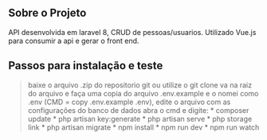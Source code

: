 
## Sobre o Projeto

API desenvolvida em laravel 8, CRUD de pessoas/usuarios. Utilizado Vue.js para consumir a api e gerar o front end.

## Passos para instalação e teste

> baixe o arquivo .zip do repositorio git ou utilize o git clone
> va na raiz do arquivo e faça uma copia do arquivo .env.example e o nomei como .env (CMD = copy .env.example .env), edite o arquivo com as configurações do banco de dados
> abra o cmd e digite:
	* composer update
	* php artisan key:generate
	* php artisan serve
	* php storage link
	* php artisan migrate
	* npm install
	* npm run dev
	* npm run watch


